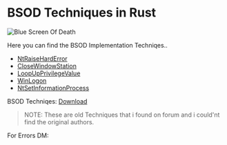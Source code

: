 # BSOD Techniques in Rust &nbsp;&nbsp;&nbsp;&nbsp;

![Blue Screen Of Death](https://cdn.mos.cms.futurecdn.net/PJyEybKyQhGBpM4QXw7ccH.jpg)

Here you can find the BSOD Implementation Techniqes..

* [NtRaiseHardError](./bsod_NtRaiseHardError/)
* [CloseWindowStation](./closewindowstation/)
* [LoopUpPrivilegeValue](./lookupprivilegevalue/)
* [WinLogon](./ntsd_winlogon/)
* [NtSetInformationProcess](./ntsetinformationprocess/)

BSOD Techniqes: [Download](https://download.5mukx.site/#/home?url=https://github.com/Whitecat18/Rust-for-Malware-Development/tree/main/BSOD)


> NOTE: These are old Techniques that i found on forum and i could'nt find the original authors.

For Errors DM: